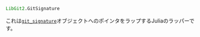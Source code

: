 ```julia
LibGit2.GitSignature
```

これは[`git_signature`](https://libgit2.org/libgit2/#HEAD/type/git_signature)オブジェクトへのポインタをラップするJuliaのラッパーです。
